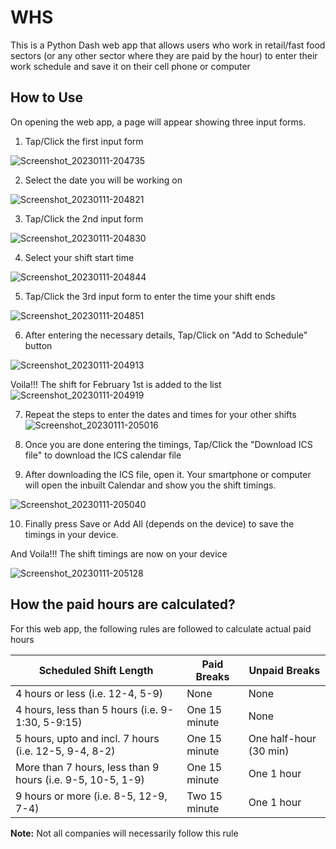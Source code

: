 # WHS
This is a Python Dash web app that allows users who work in retail/fast food sectors (or any other sector where they are paid by the hour) to enter their work schedule and save it on their cell phone or computer

## How to Use
On opening the web app, a page will appear showing three input forms.

1. Tap/Click the first input form

![Screenshot_20230111-204735](https://user-images.githubusercontent.com/105472843/211965758-3c85c5f0-b79a-462e-902e-f3fe1bddde33.png)

2. Select the date you will be working on

![Screenshot_20230111-204821](https://user-images.githubusercontent.com/105472843/211966695-7d64a16b-cd93-4b22-885b-b95cb943d616.png)

3. Tap/Click the 2nd input form

![Screenshot_20230111-204830](https://user-images.githubusercontent.com/105472843/211966861-158b7c60-2c53-4d13-aff3-7b1d0f3fc17d.png)

4. Select your shift start time

![Screenshot_20230111-204844](https://user-images.githubusercontent.com/105472843/211967025-71f6fe85-801b-445d-8c31-e04861cb7d39.png)

5. Tap/Click the 3rd input form to enter the time your shift ends 

![Screenshot_20230111-204851](https://user-images.githubusercontent.com/105472843/211967256-0994cba7-b817-431e-aae4-db1d7873d0b9.png)

6. After entering the necessary details, Tap/Click on "Add to Schedule" button

![Screenshot_20230111-204913](https://user-images.githubusercontent.com/105472843/211968479-80ed04e8-91ba-45f6-b7e6-8a50e14670e2.png)

Voila!!! The shift for February 1st is added to the list
![Screenshot_20230111-204919](https://user-images.githubusercontent.com/105472843/211967418-32a6d7ed-e62a-46aa-aa1e-e44d24e342e8.png)

7. Repeat the steps to enter the dates and times for your other shifts
![Screenshot_20230111-205016](https://user-images.githubusercontent.com/105472843/211967455-23a94cb7-689c-4e36-83b6-3b3d79936d9b.png)

8. Once you are done entering the timings, Tap/Click the "Download ICS file" to download the ICS calendar file

9. After downloading the ICS file, open it. 
Your smartphone or computer will open the inbuilt Calendar and show you the shift timings.

![Screenshot_20230111-205040](https://user-images.githubusercontent.com/105472843/211967870-afc5c114-412f-4d42-ad7d-f3e39918df2a.png)

10. Finally press Save or Add All (depends on the device) to save the timings in your device.

And Voila!!! The shift timings are now on your device

![Screenshot_20230111-205128](https://user-images.githubusercontent.com/105472843/211967895-899d856d-dc4e-4f5b-a15c-8727f5ae9351.png)

## How the paid hours are calculated?

For this web app, the following rules are followed to calculate actual paid hours

| Scheduled Shift Length                                     | Paid Breaks   | Unpaid Breaks          |
|------------------------------------------------------------|---------------|------------------------|
| 4 hours or less (i.e. 12-4, 5-9)                           | None          | None                   |
| 4 hours, less than 5 hours (i.e. 9-1:30, 5-9:15)           | One 15 minute | None                   |
| 5 hours, upto and incl. 7 hours (i.e. 12-5, 9-4, 8-2)      | One 15 minute | One half-hour (30 min) |
| More than 7 hours, less than 9 hours (i.e. 9-5, 10-5, 1-9) | One 15 minute | One 1 hour             |
| 9 hours or more (i.e. 8-5, 12-9, 7-4)                      | Two 15 minute | One 1 hour             |

**Note:** Not all companies will necessarily follow this rule

